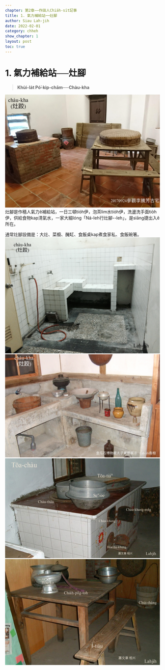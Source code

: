 ```yaml
---
chapter: 第2章——作田人Chia̍h-si̍t記事
title: 1. 氣力補給站──灶腳
author: Siau Lah-jih
date: 2022-02-01
category: chheh
show_chapter: 1
layout: post
toc: true
---
```


# 1. 氣力補給站──灶腳
> **Khùi-la̍t Pó͘-kip-chām──Chàu-kha**

![](../too5/09/9-0-1.灶跤.jpg)
灶腳是作穡人氣力ê補給站，一日三頓tio̍h伊，泡茶lim水tio̍h伊，洗盪洗手面tio̍h伊，供給食物kap清氣水，一家大細lóng「Ná-leh行灶腳--leh」，是siāng捷出入ê所在。

通常灶腳設備是：大灶、菜櫥、醃缸、食飯桌kap煮食家私、食飯碗箸。
![](../too5/09/9-0-2.灶跤料理檯.jpg)
![](../too5/09/9-0-3.灶跤料理台.jpg)
![](../too5/09/9-0-4.灶.jpg)
![](../too5/09/9-0-5.食飯桌.jpg)
